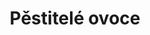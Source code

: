 ---
layout: layouts/non-en-archive-episode.njk
tags: czarchive
title: Pěstitelé ovoce
perex: ČT Ostrava - Borůvky | MTVA Szeged - Maliny | RTVS Košice - Hríby | TVP
  Kraków - Zubrowka
datum: 25. 6. 2024
tv: ČT 2
foto: boruvky_357x206.jpg
alt: Blueberries
link: https://www.rtvs.sk/televizia/archiv/14252
---